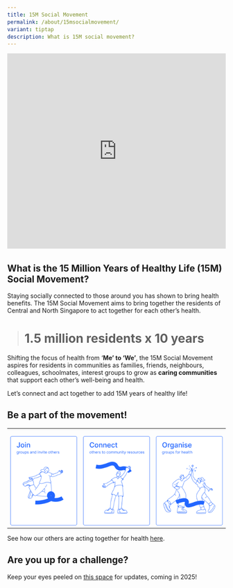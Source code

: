 ```yaml
---
title: 15M Social Movement
permalink: /about/15msocialmovement/
variant: tiptap
description: What is 15M social movement?
---
```

<div class="iframe-wrapper">
<iframe height="450" width="100%" allowfullscreen="true" frameborder="0" src="https://www.youtube.com/embed/q2Vj8XCEm1Q?si=IxVlLSYRuM2LEPPW"></iframe>
</div>
<h2>What is the 15 Million Years of Healthy Life (15M) Social Movement?</h2>
<p>Staying socially connected to those around you has shown to bring health
benefits. The 15M Social Movement aims to bring together the residents
of Central and North Singapore to act together for each other’s health.</p>
<blockquote>
<h1><strong>1.5 million residents x 10 years</strong></h1>
</blockquote>
<p>Shifting the focus of health from ‘<strong>Me’ to ‘We’</strong>, the 15M
Social Movement aspires for residents in communities as families, friends,
neighbours, colleagues, schoolmates, interest groups to grow as <strong>caring communities </strong>that
support each other’s well-being and health.</p>
<p>Let’s connect and act together to add 15M years of healthy life!</p>
<h2>Be a part of the movement!</h2>
<table style="minWidth: 75px">
<colgroup>
<col>
<col>
<col>
</colgroup>
<tbody>
<tr>
<th rowspan="1" colspan="1">
<p></p>
<div class="isomer-image-wrapper">
<img style="width: 100%" height="auto" width="100%" alt="Join groups and invite others" src="/images/Join_2.png">
</div>
</th>
<th rowspan="1" colspan="1">
<p></p>
<div class="isomer-image-wrapper">
<img style="width: 100%" height="auto" width="100%" alt="" src="/images/Connect_2.png">
</div>
</th>
<th rowspan="1" colspan="1">
<p></p>
<div class="isomer-image-wrapper">
<img style="width: 100%" height="auto" width="100%" alt="Organise groups for health" src="/images/Organise_2.png">
</div>
</th>
</tr>
</tbody>
</table>
<p>See how our others are acting together for health <a href="/stories" rel="noopener nofollow" target="_blank">here</a>.</p>
<h2>Are you up for a challenge?</h2>
<p>Keep your eyes peeled on <a href="/15m-social-challenge" rel="noopener nofollow" target="_blank">this space</a> for
updates, coming in 2025!</p>
<p></p>